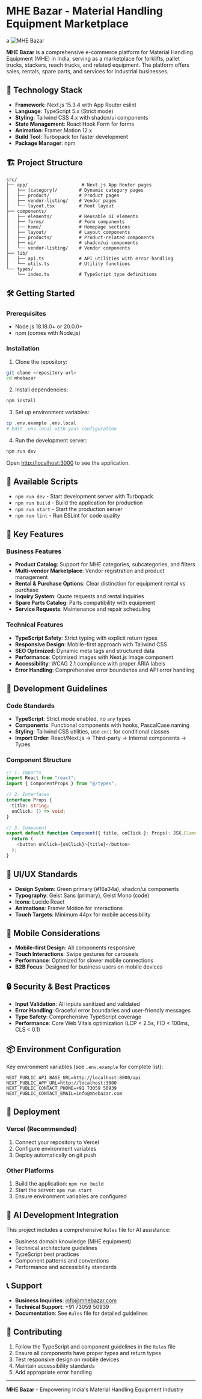 # MHE Bazar - Material Handling Equipment Marketplace
a
![MHE Bazar](public/mhe-logo.png)

**MHE Bazar** is a comprehensive e-commerce platform for Material Handling Equipment (MHE) in India, serving as a marketplace for forklifts, pallet trucks, stackers, reach trucks, and related equipment. The platform offers sales, rentals, spare parts, and services for industrial businesses.

## 🚀 Technology Stack

- **Framework**: Next.js 15.3.4 with App Router eslint   
- **Language**: TypeScript 5.x (Strict mode)
- **Styling**: Tailwind CSS 4.x with shadcn/ui components
- **State Management**: React Hook Form for forms
- **Animation**: Framer Motion 12.x
- **Build Tool**: Turbopack for faster development
- **Package Manager**: npm

## 🏗️ Project Structure

```
src/
├── app/                    # Next.js App Router pages
│   ├── [category]/        # Dynamic category pages
│   ├── product/           # Product pages
│   ├── vendor-listing/    # Vendor pages
│   └── layout.tsx         # Root layout
├── components/
│   ├── elements/          # Reusable UI elements
│   ├── forms/             # Form components
│   ├── home/              # Homepage sections
│   ├── layout/            # Layout components
│   ├── products/          # Product-related components
│   ├── ui/                # shadcn/ui components
│   └── vendor-listing/    # Vendor components
├── lib/
│   ├── api.ts             # API utilities with error handling
│   └── utils.ts           # Utility functions
└── types/
    └── index.ts           # TypeScript type definitions
```

## 🛠️ Getting Started

### Prerequisites

- Node.js 18.18.0+ or 20.0.0+
- npm (comes with Node.js)

### Installation

1. Clone the repository:
```bash
git clone <repository-url>
cd mhebazar
```

2. Install dependencies:
```bash
npm install
```

3. Set up environment variables:
```bash
cp .env.example .env.local
# Edit .env.local with your configuration
```

4. Run the development server:
```bash
npm run dev
```

Open [http://localhost:3000](http://localhost:3000) to see the application.

## 📝 Available Scripts

- `npm run dev` - Start development server with Turbopack
- `npm run build` - Build the application for production
- `npm run start` - Start the production server
- `npm run lint` - Run ESLint for code quality

## 🎯 Key Features

### Business Features
- **Product Catalog**: Support for MHE categories, subcategories, and filters
- **Multi-vendor Marketplace**: Vendor registration and product management
- **Rental & Purchase Options**: Clear distinction for equipment rental vs purchase
- **Inquiry System**: Quote requests and rental inquiries
- **Spare Parts Catalog**: Parts compatibility with equipment
- **Service Requests**: Maintenance and repair scheduling

### Technical Features
- **TypeScript Safety**: Strict typing with explicit return types
- **Responsive Design**: Mobile-first approach with Tailwind CSS
- **SEO Optimized**: Dynamic meta tags and structured data
- **Performance**: Optimized images with Next.js Image component
- **Accessibility**: WCAG 2.1 compliance with proper ARIA labels
- **Error Handling**: Comprehensive error boundaries and API error handling

## 🔧 Development Guidelines

### Code Standards
- **TypeScript**: Strict mode enabled, no `any` types
- **Components**: Functional components with hooks, PascalCase naming
- **Styling**: Tailwind CSS utilities, use `cn()` for conditional classes
- **Import Order**: React/Next.js → Third-party → Internal components → Types

### Component Structure
```typescript
// 1. Imports
import React from "react";
import { ComponentProps } from "@/types";

// 2. Interfaces
interface Props {
  title: string;
  onClick: () => void;
}

// 3. Component
export default function Component({ title, onClick }: Props): JSX.Element {
  return (
    <button onClick={onClick}>{title}</button>
  );
}
```

## 🎨 UI/UX Standards

- **Design System**: Green primary (#16a34a), shadcn/ui components
- **Typography**: Geist Sans (primary), Geist Mono (code)
- **Icons**: Lucide React
- **Animations**: Framer Motion for interactions
- **Touch Targets**: Minimum 44px for mobile accessibility

## 📱 Mobile Considerations

- **Mobile-first Design**: All components responsive
- **Touch Interactions**: Swipe gestures for carousels
- **Performance**: Optimized for slower mobile connections
- **B2B Focus**: Designed for business users on mobile devices

## 🔒 Security & Best Practices

- **Input Validation**: All inputs sanitized and validated
- **Error Handling**: Graceful error boundaries and user-friendly messages
- **Type Safety**: Comprehensive TypeScript coverage
- **Performance**: Core Web Vitals optimization (LCP < 2.5s, FID < 100ms, CLS < 0.1)

## 📦 Environment Configuration

Key environment variables (see `.env.example` for complete list):

```env
NEXT_PUBLIC_API_BASE_URL=http://localhost:8000/api
NEXT_PUBLIC_APP_URL=http://localhost:3000
NEXT_PUBLIC_CONTACT_PHONE=+91 73059 50939
NEXT_PUBLIC_CONTACT_EMAIL=info@mhebazar.com
```

## 🚀 Deployment

### Vercel (Recommended)
1. Connect your repository to Vercel
2. Configure environment variables
3. Deploy automatically on git push

### Other Platforms
1. Build the application: `npm run build`
2. Start the server: `npm run start`
3. Ensure environment variables are configured

## 🤖 AI Development Integration

This project includes a comprehensive `Rules` file for AI assistance:
- Business domain knowledge (MHE equipment)
- Technical architecture guidelines
- TypeScript best practices
- Component patterns and conventions
- Performance and accessibility standards

## 📞 Support

- **Business Inquiries**: info@mhebazar.com
- **Technical Support**: +91 73059 50939
- **Documentation**: See `Rules` file for detailed guidelines

## 🤝 Contributing

1. Follow the TypeScript and component guidelines in the `Rules` file
2. Ensure all components have proper types and return types
3. Test responsive design on mobile devices
4. Maintain accessibility standards
5. Add appropriate error handling
---

**MHE Bazar** - Empowering India's Material Handling Equipment Industry
